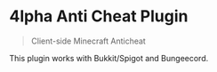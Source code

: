 # 4lpha Anti Cheat Plugin
> Client-side Minecraft Anticheat

This plugin works with Bukkit/Spigot and Bungeecord.

